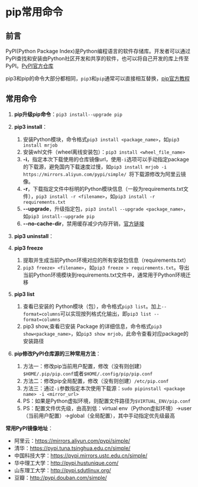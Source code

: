 # pip常用命令

## 前言

PyPI(Python Package Index)是Python编程语言的软件存储库。开发者可以通过PyPI查找和安装由Python社区开发和共享的软件，也可以将自己开发的库上传至PyPI。[PyPI官方仓库](https://pypi.org/)

pip3和pip的命令大部分都相同，`pip3`和`pip`通常可以直接相互替换，[pip官方教程](https://pip.pypa.io/en/stable/user_guide/#user-guide)


## 常用命令

1. **pip升级pip命令**：`pip3 install--upgrade pip`

2. **pip3 install**：
	1. 安装Python模块，命令格式`pip3 install <package_name>`，如`pip3 install mrjob`
	2. 安装whl文件（wheel离线安装包）：`pip3 install <wheel_file_name>`
	3. **-i**，指定本次下载使用的仓库镜像url，使用`-i`选项可以手动指定package的下载源，避免国内下载速度过慢，如`pip3 install mrjob -i https://mirrors.aliyun.com/pypi/simple/ `将下载源修改为阿里云镜像。
	4. **-r**，下载指定文件中标明的Python模块信息（一般为requirements.txt文件），`pip3 install -r <filename>`，如`pip3 install -r requirements.txt`
	5. **--upgrade**，升级指定包，`pip3 install --upgrade <package_name>`，如`pip3 install--upgrade pip`
	6. **--no-cache-dir**，禁用缓存减少内存开销，[官方链接](https://pip.pypa.io/en/stable/topics/caching/)

3. **pip3 uninstall**：

3. **pip3 freeze**
	1. 提取并生成当前Python环境对应的所有安装包信息（requirements.txt）
	2. `pip3 freeze> <filename>`，如`pip3 freeze > requirements.txt`。导出当前Python环境模块到requirements.txt文件中，通常用于Python环境迁移


4. **pip3 list**
	1. 查看已安装的 Python模块（包），命令格式`pip3 list`。加上`--format=columns`可以实现按列格式化输出，即`pip3 list --format=columns`
	2. pip3 show,查看已安装 Package 的详细信息，命令格式`pip3 show<package_name>`，如`pip3 show mrjob`，此命令查看对应package的安装路径

5. **pip修改PyPI仓库源的三种常用方法**：
	1. 方法一：修改pip当前用户配置，修改（没有则创建）`$HOME/.pip/pip.conf`或者`$HOME/.config/pip/pip.conf`
	2. 方法二：修改pip全局配置，修改（没有则创建）`/etc/pip.conf`
	3. 方法三：通过`-i`参数指定本次使用下载源：`sudo pipinstall <package name> -i <mirror_url>`
	4. PS：如果是Python虚拟环境，则配置文件路径为`$VIRTUAL_ENV/pip.conf`
	5. PS：配置文件优先级，由高到低：virtual env（Python虚拟环境）->user（当前用户配置）->global（全局配置），其中手动指定优先级最高



**常用PyPI镜像地址**：
- 阿里云：https://mirrors.aliyun.com/pypi/simple/
- 清华：https://pypi.tuna.tsinghua.edu.cn/simple/
- 中国科技大学：https://pypi.mirrors.ustc.edu.cn/simple/
- 华中理工大学：http://pypi.hustunique.com/
- 山东理工大学：http://pypi.sdutlinux.org/
- 豆瓣：http://pypi.douban.com/simple/


